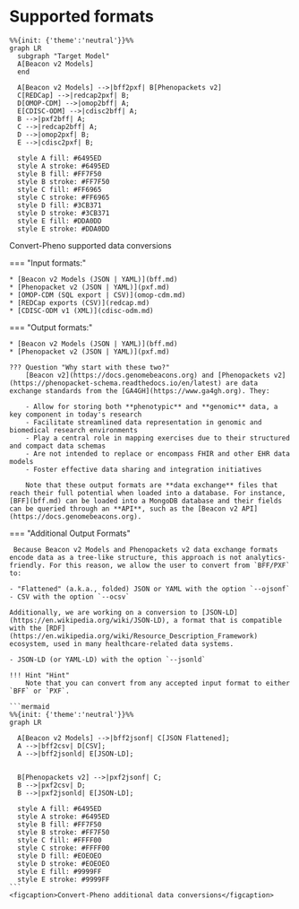 # Supported formats

```mermaid
%%{init: {'theme':'neutral'}}%%
graph LR
  subgraph "Target Model"
  A[Beacon v2 Models]
  end

  A[Beacon v2 Models] -->|bff2pxf| B[Phenopackets v2]
  C[REDCap] -->|redcap2pxf| B;
  D[OMOP-CDM] -->|omop2bff| A;
  E[CDISC-ODM] -->|cdisc2bff| A;
  B -->|pxf2bff| A;
  C -->|redcap2bff| A;
  D -->|omop2pxf| B;
  E -->|cdisc2pxf| B;

  style A fill: #6495ED
  style A stroke: #6495ED
  style B fill: #FF7F50
  style B stroke: #FF7F50
  style C fill: #FF6965
  style C stroke: #FF6965
  style D fill: #3CB371
  style D stroke: #3CB371
  style E fill: #DDA0DD
  style E stroke: #DDA0DD
```
<figcaption>Convert-Pheno supported data conversions</figcaption>

=== "Input formats:"

    * [Beacon v2 Models (JSON | YAML)](bff.md)
    * [Phenopacket v2 (JSON | YAML)](pxf.md)
    * [OMOP-CDM (SQL export | CSV)](omop-cdm.md)
    * [REDCap exports (CSV)](redcap.md)
    * [CDISC-ODM v1 (XML)](cdisc-odm.md)

=== "Output formats:"

    * [Beacon v2 Models (JSON | YAML)](bff.md)
    * [Phenopacket v2 (JSON | YAML)](pxf.md)

    ??? Question "Why start with these two?"
        [Beacon v2](https://docs.genomebeacons.org) and [Phenopackets v2](https://phenopacket-schema.readthedocs.io/en/latest) are data exchange standards from the [GA4GH](https://www.ga4gh.org). They:
         
        - Allow for storing both **phenotypic** and **genomic** data, a key component in today's research
        - Facilitate streamlined data representation in genomic and biomedical research environments
        - Play a central role in mapping exercises due to their structured and compact data schemas
        - Are not intended to replace or encompass FHIR and other EHR data models
        - Foster effective data sharing and integration initiatives

        Note that these output formats are **data exchange** files that reach their full potential when loaded into a database. For instance, [BFF](bff.md) can be loaded into a MongoDB database and their fields can be queried through an **API**, such as the [Beacon v2 API](https://docs.genomebeacons.org).

=== "Additional Output Formats"

     Because Beacon v2 Models and Phenopackets v2 data exchange formats encode data as a tree-like structure, this approach is not analytics-friendly. For this reason, we allow the user to convert from `BFF/PXF` to:

    - "Flattened" (a.k.a., folded) JSON or YAML with the option `--ojsonf`
    - CSV with the option `--ocsv`

    Additionally, we are working on a conversion to [JSON-LD](https://en.wikipedia.org/wiki/JSON-LD), a format that is compatible with the [RDF](https://en.wikipedia.org/wiki/Resource_Description_Framework) ecosystem, used in many healthcare-related data systems.

    - JSON-LD (or YAML-LD) with the option `--jsonld`

    !!! Hint "Hint"
        Note that you can convert from any accepted input format to either `BFF` or `PXF`.

    ```mermaid
    %%{init: {'theme':'neutral'}}%%
    graph LR
    
      A[Beacon v2 Models] -->|bff2jsonf| C[JSON Flattened];
      A -->|bff2csv| D[CSV];
      A -->|bff2jsonld| E[JSON-LD];


      B[Phenopackets v2] -->|pxf2jsonf| C;
      B -->|pxf2csv| D;
      B -->|pxf2jsonld| E[JSON-LD];

      style A fill: #6495ED
      style A stroke: #6495ED
      style B fill: #FF7F50
      style B stroke: #FF7F50
      style C fill: #FFFF00
      style C stroke: #FFFF00
      style D fill: #EOEOEO
      style D stroke: #EOEOEO
      style E fill: #9999FF
      style E stroke: #9999FF
    ```
    <figcaption>Convert-Pheno additional data conversions</figcaption>
